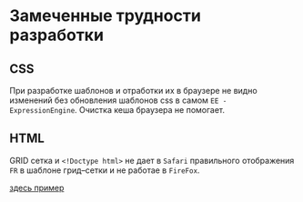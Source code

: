 # Замеченные трудности разработки

## CSS

При разработке шаблонов и отработки их в браузере не видно изменений без обновления шаблонов css в самом `ЕЕ - ExpressionEngine`.
Очистка кеша браузера не помогает.

## HTML

GRID сетка и `<!Doctype html>` не дает в `Safari` правильного отображения `FR` в шаблоне грид–сетки и не работае в `FireFox`.

[здесь пример](https://a374ru.github.io/template-grid/)
